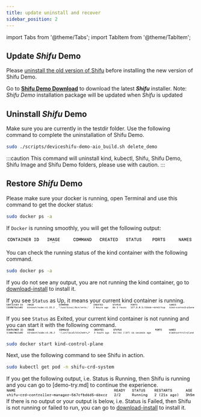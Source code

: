 ```yaml
---
title: update uninstall and recover
sidebar_position: 2
---
```


import Tabs from '@theme/Tabs';
import TabItem from '@theme/TabItem';

## Update ***Shifu*** Demo

Please [uninstall the old version of Shifu](#uninstall-shifu-demo) before installing the new version of Shifu Demo.

Go to [**Shifu Demo Download**](https://shifu.run/disclaimer) to download the latest ***Shifu*** installer. Note: *Shifu Demo* installation package will be updated when *Shifu* is updated

## Uninstall ***Shifu*** Demo

Make sure you are currently in the testdir folder. 
Use the following command to complete the uninstallation of Shifu Demo.
```bash
sudo ./scripts/deviceshifu-demo-aio_build.sh delete_demo
```

:::caution 
This command will uninstall kind, kubectl, Shifu, Shifu Demo, Shifu Image and Shifu Demo folders, please use with caution.
:::

## Restore ***Shifu*** Demo

Please make sure your docker is running, open Terminal and use this command to get the docker status:
```bash
sudo docker ps -a
```
If `Docker` is running smoothly, you will get the following output:  

![](images/docker_run.png)

You can check the running status of the kind container with the following command.
```bash
sudo docker ps -a 
```
If you do not see any output, you are not running the kind container, go to [download-install](demo-install.md#install-shifu) to install it.

If you see `Status` as Up, it means your current kind container is running.
![](images/docker-kind-up.png)

If you see `Status` as Exited, your current kind container is not running and you can start it with the following command.
![](images/docker-kind-exit.png)
```bash
sudo docker start kind-control-plane
```
Next, use the following command to see Shifu in action.
```bash
sudo kubectl get pod -n shifu-crd-system
```
If you get the following output, i.e. Status is Running, then Shifu is running and you can go to [demo-try.md] to continue the experience.
![](images/shifu-run.png)
If there is no output or your output is below, i.e. Status is Failed, then Shifu is not running or failed to run, you can go to [download-install](demo-install.md#install-shifu) to install it.
